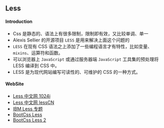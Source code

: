 ## Less

#### Introduction
* Css 是静态的、语法上有很多限制，限制即有效，又比较单调、单一
* Alexis Sellier 的开源项目 `LESS` 是用来解决上面这个问题的 
* `LESS` 在现有 CSS 语法之上添加了一些编程语言才有特性，比如变量、`mixins`、运算符和函数。
* 可以浏览器上 `JavaScript` 或通过服务器端 `JavaScript` 工具集的预处理将 LESS 编译到 CSS 中。
* LESS 是为现代网站编写可读性的、可维护的 CSS 的一种方式。


#### WebSite
* [Less 中文网 1024i](http://www.1024i.com/demo/less/)
* [Less 中文网 lessCN](http://lesscss.cn/)
* [IBM Less 专题](https://www.ibm.com/developerworks/cn/web/1207_zhaoch_lesscss/)
* [BootCss Less](http://www.bootcss.com/p/lesscss/)
* [BootCss Less 2](http://less.bootcss.com/)

